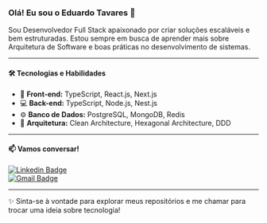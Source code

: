 ### Olá! Eu sou o Eduardo Tavares 👋

Sou Desenvolvedor Full Stack apaixonado por criar soluções escaláveis e bem estruturadas. Estou sempre em busca de aprender mais sobre Arquitetura de Software e boas práticas no desenvolvimento de sistemas.

---

#### 🛠️ Tecnologias e Habilidades

- 📱 **Front-end:** TypeScript, React.js, Next.js
- 💻 **Back-end:** TypeScript, Node.js, Nest.js
- ⚙️ **Banco de Dados:** PostgreSQL, MongoDB, Redis
- 🧱 **Arquitetura:** Clean Architecture, Hexagonal Architecture, DDD  

---

#### 📫 Vamos conversar!

[![Linkedin Badge](https://img.shields.io/badge/-Eduardo%20Tavares-00875f?style=flat-square&logo=Linkedin&logoColor=white&link=https://www.linkedin.com/in/dudstdev)](https://www.linkedin.com/in/dudstdev)  
[![Gmail Badge](https://img.shields.io/badge/-eduardot.developer@hotmail.com-00875f?style=flat-square&logo=Microsoft%20Outlook&logoColor=white&link=mailto:eduardot.developer@hotmail.com)](mailto:eduardot.developer@hotmail.com)

---

✨ Sinta-se à vontade para explorar meus repositórios e me chamar para trocar uma ideia sobre tecnologia!

